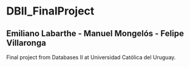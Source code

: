 # DBII_FinalProject
## Emiliano Labarthe - Manuel Mongelós - Felipe Villaronga

Final project from Databases II at Universidad Católica del Uruguay.
